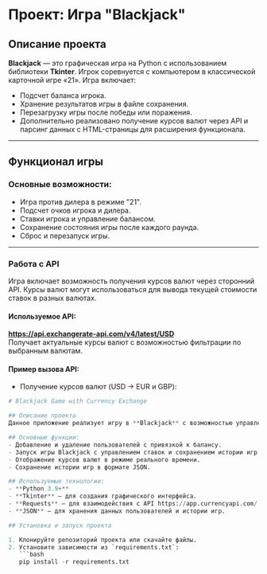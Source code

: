 # Проект: Игра "Blackjack"

## Описание проекта

**Blackjack** — это графическая игра на Python с использованием библиотеки **Tkinter**. Игрок соревнуется с компьютером в классической карточной игре «21». Игра включает:
- Подсчет баланса игрока.
- Хранение результатов игры в файле сохранения.
- Перезагрузку игры после победы или поражения.
- Дополнительно реализовано получение курсов валют через API и парсинг данных с HTML-страницы для расширения функционала.

---

## **Функционал игры**

### Основные возможности:
- Игра против дилера в режиме "21".
- Подсчет очков игрока и дилера.
- Ставки игрока и управление балансом.
- Сохранение состояния игры после каждого раунда.
- Сброс и перезапуск игры.

---

### **Работа с API**

Игра включает возможность получения курсов валют через сторонний API. Курсы валют могут использоваться для вывода текущей стоимости ставок в разных валютах.

#### Используемое API:  
**https://api.exchangerate-api.com/v4/latest/USD**  
Получает актуальные курсы валют с возможностью фильтрации по выбранным валютам.

#### Пример вызова API:
- Получение курсов валют (USD -> EUR и GBP):

```python
# Blackjack Game with Currency Exchange

## Описание проекта
Данное приложение реализует игру в **Blackjack** с возможностью управления пользователями и сохранением истории игр. Дополнительно встроен модуль для отображения текущих курсов валют с использованием API сервиса [currencyapi.com](https://app.currencyapi.com/).

## Основные функции:
- Добавление и удаление пользователей с привязкой к балансу.
- Запуск игры Blackjack с управлением ставок и сохранением истории игр.
- Отображение курсов валют в режиме реального времени.
- Сохранение истории игр в формате JSON.

## Используемые технологии:
- **Python 3.9+**
- **Tkinter** — для создания графического интерфейса.
- **Requests** — для взаимодействия с API https://app.currencyapi.com/
- **JSON** — для хранения данных пользователей и истории игр.

## Установка и запуск проекта

1. Клонируйте репозиторий проекта или скачайте файлы.
2. Установите зависимости из `requirements.txt`:
   ```bash
   pip install -r requirements.txt
